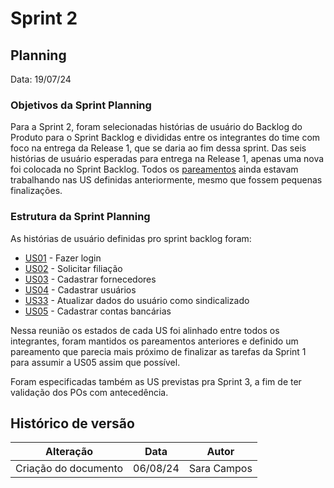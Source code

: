# Sprint 2

## Planning

Data: 19/07/24

### Objetivos da Sprint Planning

Para a Sprint 2, foram selecionadas histórias de usuário do Backlog do Produto para o Sprint Backlog e divididas entre os integrantes do time com foco na entrega da Release 1, que se daria ao fim dessa sprint. Das seis histórias de usuário esperadas para entrega na Release 1, apenas uma nova foi colocada no Sprint Backlog. Todos os [pareamentos](./pareamentos1.md) ainda estavam trabalhando nas US definidas anteriormente, mesmo que fossem pequenas finalizações.

### Estrutura da Sprint Planning

As histórias de usuário definidas pro sprint backlog foram:

- [US01](https://github.com/fga-eps-mds/2024.1-SENTINELA-DOC/issues/11) - Fazer login
- [US02](https://github.com/fga-eps-mds/2024.1-SENTINELA-DOC/issues/17) - Solicitar filiação
- [US03](https://github.com/fga-eps-mds/2024.1-SENTINELA-DOC/issues/18) - Cadastrar fornecedores
- [US04](https://github.com/fga-eps-mds/2024.1-SENTINELA-DOC/issues/19) - Cadastrar usuários
- [US33](https://github.com/fga-eps-mds/2024.1-SENTINELA-DOC/issues/48) - Atualizar dados do usuário como sindicalizado
- [US05](https://github.com/fga-eps-mds/2024.1-SENTINELA-DOC/issues/20) - Cadastrar contas bancárias

Nessa reunião os estados de cada US foi alinhado entre todos os integrantes, foram mantidos os pareamentos anteriores e definido um pareamento que parecia mais próximo de finalizar as tarefas da Sprint 1 para assumir a US05 assim que possível.

Foram especificadas também as US previstas pra Sprint 3, a fim de ter validação dos POs com antecedência.

## Histórico de versão

| Alteração            | Data     | Autor       |
| -------------------- | -------- | ----------- |
| Criação do documento | 06/08/24 | Sara Campos |
